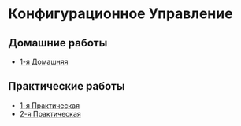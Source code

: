 # Конфигурационное Управление

## Домашние работы

- [1-я Домашняя](https://github.com/Tenwoq/KONFUPR/blob/Pract1/hw1.md)

## Практические работы

- [1-я Практическая](https://github.com/Tenwoq/KONFUPR/blob/Pract1/pr1.md)
- [2-я Практическая](https://github.com/Tenwoq/KONFUPR/blob/Pract1/pr2.md)
